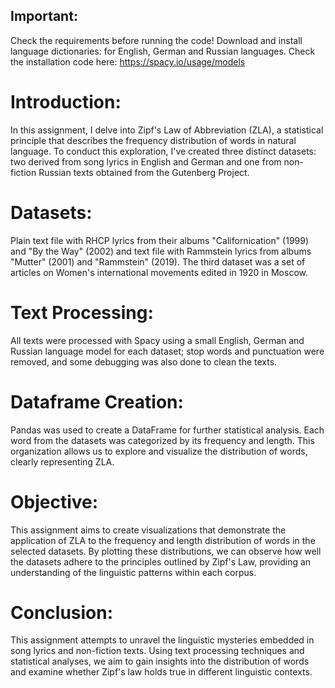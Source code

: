 ## Important:
Check the requirements before running the code!
Download and install language dictionaries: for English, German and Russian languages. Check the installation code here: https://spacy.io/usage/models

# Introduction:
In this assignment, I delve into Zipf's Law of Abbreviation (ZLA), a statistical principle that describes the frequency distribution of words in natural language. To conduct this exploration, I've created three distinct datasets: two derived from song lyrics in English and German and one from non-fiction Russian texts obtained from the Gutenberg Project.

# Datasets:
Plain text file with RHCP lyrics from their albums "Californication" (1999) and "By the Way" (2002) and text file with Rammstein lyrics from albums "Mutter" (2001) and "Rammstein" (2019). The third dataset was a set of articles on Women's international movements edited in 1920 in Moscow.

# Text Processing:
All texts were processed with Spacy using a small English, German and Russian language model for each dataset; stop words and punctuation were removed, and some debugging was also done to clean the texts. 

# Dataframe Creation:
Pandas was used to create a DataFrame for further statistical analysis. Each word from the datasets was categorized by its frequency and length. This organization allows us to explore and visualize the distribution of words, clearly representing ZLA. 

# Objective:
This assignment aims to create visualizations that demonstrate the application of ZLA to the frequency and length distribution of words in the selected datasets. By plotting these distributions, we can observe how well the datasets adhere to the principles outlined by Zipf's Law, providing an understanding of the linguistic patterns within each corpus.

# Conclusion:
This assignment attempts to unravel the linguistic mysteries embedded in song lyrics and non-fiction texts. Using text processing techniques and statistical analyses, we aim to gain insights into the distribution of words and examine whether Zipf's law holds true in different linguistic contexts.
